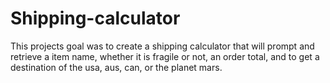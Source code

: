 # Shipping-calculator
This projects goal was to create a shipping calculator that will prompt and retrieve a item name, whether it is fragile or not, an order total, and to get a destination of the usa, aus, can, or the planet mars.
